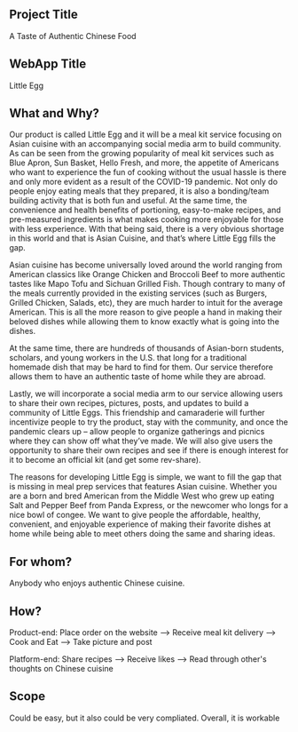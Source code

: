 ## Project Title
A Taste of Authentic Chinese Food

## WebApp Title
Little Egg

## What and Why?
Our product is called Little Egg and it will be a meal kit service focusing on Asian cuisine with an accompanying social media arm to build community. As can be seen from the growing popularity of meal kit services such as Blue Apron, Sun Basket, Hello Fresh, and more, the appetite of Americans who want to experience the fun of cooking without the usual hassle is there and only more evident as a result of the COVID-19 pandemic. Not only do people enjoy eating meals that they prepared, it is also a bonding/team building activity that is both fun and useful. At the same time, the convenience and health benefits of portioning, easy-to-make recipes, and pre-measured ingredients is what makes cooking more enjoyable for those with less experience. With that being said, there is a very obvious shortage in this world and that is Asian Cuisine, and that’s where Little Egg fills the gap.

Asian cuisine has become universally loved around the world ranging from American classics like Orange Chicken and Broccoli Beef to more authentic tastes like Mapo Tofu and Sichuan Grilled Fish. Though contrary to many of the meals currently provided in the existing services (such as Burgers, Grilled Chicken, Salads, etc), they are much harder to intuit for the average American. This is all the more reason to give people a hand in making their beloved dishes while allowing them to know exactly what is going into the dishes.

At the same time, there are hundreds of thousands of Asian-born students, scholars, and young workers in the U.S. that long for a traditional homemade dish that may be hard to find for them. Our service therefore allows them to have an authentic taste of home while they are abroad.

Lastly, we will incorporate a social media arm to our service allowing users to share their own recipes, pictures, posts, and updates to build a community of Little Eggs. This friendship and camaraderie will further incentivize people to try the product, stay with the community, and once the pandemic clears up – allow people to organize gatherings and picnics where they can show off what they’ve made. We will also give users the opportunity to share their own recipes and see if there is enough interest for it to become an official kit (and get some rev-share).

The reasons for developing Little Egg is simple, we want to fill the gap that is missing in meal prep services that features Asian cuisine. Whether you are a born and bred American from the Middle West who grew up eating Salt and Pepper Beef from Panda Express, or the newcomer who longs for a nice bowl of congee. We want to give people the affordable, healthy, convenient, and enjoyable experience of making their favorite dishes at home while being able to meet others doing the same and sharing ideas.

## For whom?
Anybody who enjoys authentic Chinese cuisine. 

## How?
Product-end: Place order on the website --> Receive meal kit delivery --> Cook and Eat --> Take picture and post

Platform-end: Share recipes --> Receive likes --> Read through other's thoughts on Chinese cuisine

## Scope
Could be easy, but it also could be very compliated.
Overall, it is workable
